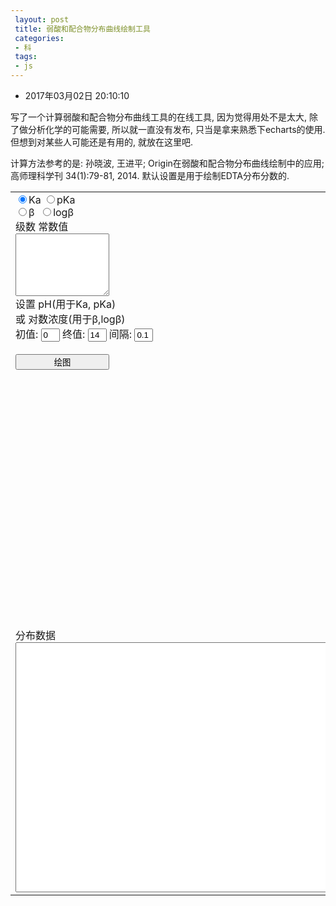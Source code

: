 ```yaml
---
 layout: post
 title: 弱酸和配合物分布曲线绘制工具
 categories:
 - 科
 tags:
 - js
---
```


- 2017年03月02日 20:10:10

写了一个计算弱酸和配合物分布曲线工具的在线工具, 因为觉得用处不是太大, 除了做分析化学的可能需要, 所以就一直没有发布, 只当是拿来熟悉下echarts的使用. 但想到对某些人可能还是有用的, 就放在这里吧.

计算方法参考的是: 孙晓波, 王进平; Origin在弱酸和配合物分布曲线绘制中的应用; 高师理科学刊 34(1):79-81, 2014. 默认设置是用于绘制EDTA分布分数的.

<table>
<tr><td>
	<input type="radio" name='Kab' id="Ka"  checked="checked">Ka
	<input type="radio" name='Kab' id="pKa">pKa<br>
	<input type="radio" name='Kab' id="beta">&beta;&nbsp;
	<input type="radio" name='Kab' id="logb">log&beta;<br>
	级数 常数值<br>
	<textarea id="input" style="width:150px; height:100px;"></textarea><br>
	设置 pH(用于Ka, pKa)<br>或 对数浓度(用于&beta;,log&beta;)<br>
	初值: <input type="text" id="minPH" style="width:30px" value="0">
	终值: <input type="text" id="maxPH" style="width:30px" value="14">
	间隔: <input type="text" id="dPH" style="width:30px" value="0.1"><br><br>
	<input type="button" id="btn" style="width:150px" value="绘图" onClick="plot()">
</td></tr>
<tr><td><div id="echarts" style="height:400px; width:600px"></div></td></tr>
<tr>
	<td>分布数据<BR><textarea id="singCol" style="width:600px; height:400px;"></textarea></td>
</tr>
</table>

<script src="https://echarts.baidu.com/build/dist/echarts.js"></script>

<script>

var $=function(id){return document.getElementById(id)};

var myChart, option

require.config({ paths: {echarts: 'http://echarts.baidu.com/build/dist'} });
require( ['echarts', 'echarts/chart/bar','echarts/chart/line'],
	function (ec) {
		option = {
			title: { text: '分布分数' },
			legend: { data:['分布分数'] },
			tooltip: {trigger:'axis'},
			toolbox: {
				show: true,
				feature: {
					mark: {show: false},
					dataZoom: {show: true},
					dataView: {show: true, readOnly: false},
					magicType: { show: true, type: ['line', 'bar'] },
					restore: {show: true},
					saveAsImage: {show: true}
				}
			},
			dataZoom: { show: true, realtime: true, start: 0, end: 100 },
			xAxis: [{ type:'value', axisLine:{show: false}, axisLabel: {formatter:'{value}'}, min:0, max:14 }],
			yAxis: [{ type:'value', min:0, max:1, axisLabel: {formatter: '{value}'} }],
			series: [{ name:'相对分布', type:'line', data:[[0]] }]
		}
		myChart = ec.init($('echarts'));
		myChart.setOption(option);
	}
)

$('input').value=
   "1 1.3E-1    "
+"\n2 2.5E-2    "
+"\n3 1.0E-2    "
+"\n4 2.14E-3   "
+"\n5 6.92E-7   "
+"\n6 5.50E-11  "

/*$('input').value=
   "1  4.31 "
+"\n2  7.98 "
+"\n3 11.02 "
+"\n4 13.32 "
+"\n5 12.86 "*/

function plot() {
	$('btn').value='正在绘图...'

	var i, j, data, Kab=[], PiKab=[]

	var txt=$('input').value.replace(/^\s*\n*/,"").replace(/\s*\n*$/,"").replace(/\s+[\n|$]/g,"\n"),
		txt=txt.split("\n"),
		NumKab=txt.length

	for(i=0; i<NumKab; i++) {
		data=txt[i].split(/\s+/)
		if($('Ka').checked || $('beta').checked) Kab[data[0]]=data[1]
		if($('pKa').checked)  Kab[data[0]]=Math.pow(10, -data[1])
		if($('logb').checked) Kab[data[0]]=Math.pow(10,  data[1])
	}

	PiKab[0]=1
	for(i=1; i<=NumKab; i++) {
		PiKab[i]=1
		if($('Ka').checked || $('pKa').checked)
			for(j=1; j<=i; j++) PiKab[i] *= Kab[j]
		if($('beta').checked || $('logb').checked)
			PiKab[i]=Kab[i]
	}

	var C, Ftot,  PH=[], Fac=[], Delt=[],
		minPH=parseFloat($('minPH').value),
		maxPH=parseFloat($('maxPH').value),
		dPH=parseFloat($('dPH').value),
		numPH=Math.floor((maxPH-minPH)/dPH)

	for(i=0; i<=NumKab; i++) Delt[i]=[]

	txt='   #pH/logC δ0 δ1 δ2 δ3 δ4 δ5 δ6 δ7 δ8 ...\n'
	for(k=0; k<=numPH; k++) {
		PH[k]=minPH+k*dPH
		if($('Ka').checked || $('pKa').checked) {
			C=Math.pow(10, -PH[k])
			for(i=0; i<=NumKab; i++) Fac[i]=Math.pow(C, NumKab-i)*PiKab[i]
		}
		if($('beta').checked || $('logb').checked) {
			C=Math.pow(10, PH[k])
			for(i=0; i<=NumKab; i++) Fac[i]=Math.pow(C, i)*PiKab[i]
		}

		Ftot=0
		for(i=0; i<=NumKab; i++) {
			Ftot += Fac[i]
		}

		txt += fmtNum(PH[k], 8.3)
		for(i=0; i<=NumKab; i++) {
			Delt[i][k] = Fac[i]/Ftot
			txt += ' '+fmtNum(Delt[i][k], 10.8)
		}
		if($('beta').checked || $('logb').checked) {
			var avgN=0
			for(i=1; i<=NumKab; i++) avgN += i*Fac[i]
			txt += ' '+fmtNum(avgN/Ftot, 10.8)
		}
		txt += '\n'
	}
	$('singCol').value=txt

	option.series=[]
	option.legend.data=[]
	option.xAxis[0].type='category'
	option.xAxis[0].data=PH
	for(i=0; i<=NumKab; i++) {
		option.legend.data.push('δ'+i)
		option.series.push({
			"name": 'δ'+i,
			"type": "line"
		})
		option.series[i].data=Delt[i]
	}

	myChart=require('echarts').init($('echarts'));
	myChart.setOption(option);

	$('btn').value='绘图'
}
function fmtNum(num, fmt) {
	var fmt=String(fmt), m=fmt.split(".")[0]
	num=num.toFixed(fmt.split(".")[1])
	if(num.length<m) num=Array(m-num.length+1).join(" ")+num
	return num
}
</script>
